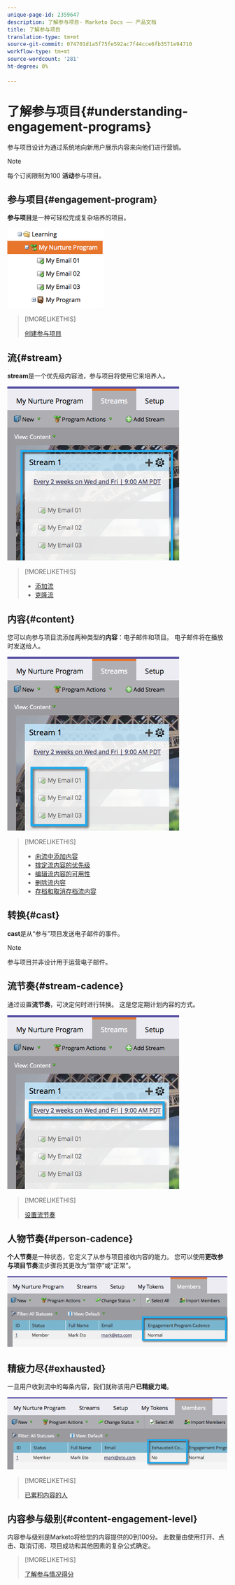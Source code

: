```yaml
---
unique-page-id: 2359647
description: 了解参与项目- Marketo Docs —— 产品文档
title: 了解参与项目
translation-type: tm+mt
source-git-commit: 074701d1a5f75fe592ac7f44cce6fb3571e94710
workflow-type: tm+mt
source-wordcount: '281'
ht-degree: 0%

---
```



# 了解参与项目{#understanding-engagement-programs}

参与项目设计为通过系统地向新用户展示内容来向他们进行营销。

>[!NOTE]
>
>每个订阅限制为100 **活动**&#x200B;参与项目。

## 参与项目{#engagement-program}

**参与项目**&#x200B;是一种可轻松完成复杂培养的项目。

![](assets/image2014-9-15-15-3a24-3a57.png)

>[!MORELIKETHIS]
>
>[创建参与项目](/help/marketo/product-docs/email-marketing/drip-nurturing/creating-an-engagement-program/create-an-engagement-program.md)

## 流{#stream}

**stream**&#x200B;是一个优先级内容池，参与项目将使用它来培养人。

![](assets/image2014-9-15-15-3a25-3a4.png)

>[!MORELIKETHIS]
>
>* [添加流](/help/marketo/product-docs/email-marketing/drip-nurturing/creating-an-engagement-program/add-a-stream.md)
>* [克隆流](/help/marketo/product-docs/email-marketing/drip-nurturing/engagement-program-streams/clone-a-stream.md)


## 内容{#content}

您可以向参与项目流添加两种类型的&#x200B;**内容**：电子邮件和项目。 电子邮件将在播放时发送给人。

![](assets/image2014-9-15-15-3a25-3a18.png)

>[!MORELIKETHIS]
>
>* [向流中添加内容](/help/marketo/product-docs/email-marketing/drip-nurturing/creating-an-engagement-program/add-content-to-a-stream.md)
>* [排定流内容的优先级](/help/marketo/product-docs/email-marketing/drip-nurturing/using-stream-content/prioritize-stream-content.md)
>* [编辑流内容的可用性](/help/marketo/product-docs/email-marketing/drip-nurturing/using-stream-content/edit-availability-of-stream-content.md)
>* [删除流内容](/help/marketo/product-docs/email-marketing/drip-nurturing/using-stream-content/remove-stream-content.md)
>* [存档和取消存档流内容](/help/marketo/product-docs/email-marketing/drip-nurturing/using-stream-content/archive-and-unarchive-stream-content.md)


## 转换{#cast}

**cast**&#x200B;是从“参与”项目发送电子邮件的事件。

>[!NOTE]
>
>参与项目并非设计用于运营电子邮件。

## 流节奏{#stream-cadence}

通过设置&#x200B;**流节奏**，可决定何时进行转换。 这是您定期计划内容的方式。

![](assets/image2014-9-15-15-3a25-3a27.png)

>[!MORELIKETHIS]
>
>[设置流节奏](/help/marketo/product-docs/email-marketing/drip-nurturing/engagement-program-streams/set-stream-cadence.md)

## 人物节奏{#person-cadence}

**个人节奏**&#x200B;是一种状态，它定义了从参与项目接收内容的能力。 您可以使用&#x200B;**更改参与项目节奏**&#x200B;流步骤将其更改为“暂停”或“正常”。

![](assets/image2014-9-15-15-3a25-3a55.png)

## 精疲力尽{#exhausted}

一旦用户收到流中的每条内容，我们就称该用户&#x200B;**已精疲力竭**。

![](assets/image2014-9-15-15-3a26-3a5.png)

>[!MORELIKETHIS]
>
>[已累积内容的人](/help/marketo/product-docs/email-marketing/drip-nurturing/using-engagement-programs/people-who-have-exhausted-content.md)

## 内容参与级别{#content-engagement-level}

内容参与级别是Marketo将给您的内容提供的0到100分。 此数量由使用打开、点击、取消订阅、项目成功和其他因素的复杂公式确定。

>[!MORELIKETHIS]
>
>[了解参与情况得分](/help/marketo/product-docs/email-marketing/drip-nurturing/reports-and-notifications/understanding-the-engagement-score.md)
